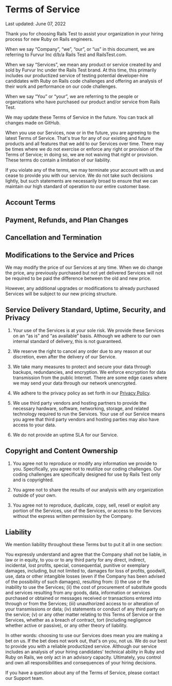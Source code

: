 # Terms of Service

Last updated: June 07, 2022

Thank you for choosing Rails Test to assist your organization in your hiring process for new Ruby on Rails engineers.

When we say “Company”, “we”, “our”, or “us” in this document, we are referring to Furvur Inc d/b/a Rails Test and RailsTest.com.

When we say “Services”, we mean any product or service created by and sold by Furvur Inc under the Rails Test brand. At this time, this primarily includes our productized service of testing potential developer-hire candidates with Ruby on Rails code challenges and offering an analysis of their work and performance on our code challenges.

When we say “You” or “your”, we are referring to the people or organizations who have purchased our product and/or service from Rails Test.

We may update these Terms of Service in the future. You can track all changes made on GitHub.

When you use our Services, now or in the future, you are agreeing to the latest Terms of Service. That's true for any of our existing and future products and all features that we add to our Services over time. There may be times where we do not exercise or enforce any right or provision of the Terms of Service; in doing so, we are not waiving that right or provision. These terms do contain a limitation of our liability.

If you violate any of the terms, we may terminate your account with us and cease to provide you with our service. We do not take such decisions lightly, but such statements are necessarily broad to ensure that we can maintain our high standard of operation to our entire customer base.

## Account Terms

## Payment, Refunds, and Plan Changes

## Cancellation and Termination

## Modifications to the Service and Prices

We may modify the price of our Services at any time. When we do change the price, any previously purchased but not yet delivered Services will not be required to be paid the difference between the old and new price.

However, any additional upgrades or modifications to already purchased Services will be subject to our new pricing structure.

## Service Delivery Standard, Uptime, Security, and Privacy

1. Your use of the Services is at your sole risk. We provide these Services on an “as is” and “as available” basis. Although we adhere to our own internal standard of delivery, this is not guaranteed.

2. We reserve the right to cancel any order due to any reason at our discretion, even after the delivery of our Service.

3. We take many measures to protect and secure your data through backups, redundancies, and encryption. We enforce encryption for data transmission from the public Internet. There are some edge cases where we may send your data through our network unencrypted.

4. We adhere to the privacy policy as set forth in our [Privacy Policy](privacy-policy.md).

5. We use third party vendors and hosting partners to provide the necessary hardware, software, networking, storage, and related technology required to run the Services. Your use of our Service means you agree that third party vendors and hosting parties may also have access to your data.

6. We do not provide an uptime SLA for our Service.

## Copyright and Content Ownership

1. You agree not to reproduce or modify any information we provide to you. Specifically, you agree not to reutilize our coding challenges. Our coding challenges are specifically designed for use by Rails Test only and is copyrighted.

2. You agree not to share the results of our analysis with any organization outside of your own.

3. You agree not to reproduce, duplicate, copy, sell, resell or exploit any portion of the Services, use of the Services, or access to the Services without the express written permission by the Company.

## Liability

We mention liability throughout these Terms but to put it all in one section:

You expressly understand and agree that the Company shall not be liable, in law or in equity, to you or to any third party for any direct, indirect, incidental, lost profits, special, consequential, punitive or exemplary damages, including, but not limited to, damages for loss of profits, goodwill, use, data or other intangible losses (even if the Company has been advised of the possibility of such damages), resulting from: (i) the use or the inability to use the Services; (ii) the cost of procurement of substitute goods and services resulting from any goods, data, information or services purchased or obtained or messages received or transactions entered into through or from the Services; (iii) unauthorized access to or alteration of your transmissions or data; (iv) statements or conduct of any third party on the service; (v) or any other matter relating to this Terms of Service or the Services, whether as a breach of contract, tort (including negligence whether active or passive), or any other theory of liability.

In other words: choosing to use our Services does mean you are making a bet on us. If the bet does not work out, that's on you, not us. We do our best to provide you with a reliable productized service. Although our service includes an analysis of your hiring candidates' technical ability in Ruby and Ruby on Rails, we only act in an advisory capacity. Ultimately, you control and own all responsibilities and consequences of your hiring decisions.

If you have a question about any of the Terms of Service, please contact our Support team.
